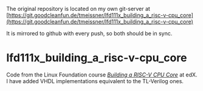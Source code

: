 The original repository is located on my own git-server at [https://git.goodcleanfun.de/tmeissner/lfd111x_building_a_risc-v-cpu_core](https://git.goodcleanfun.de/tmeissner/lfd111x_building_a_risc-v-cpu_core)

It is mirrored to github with every push, so both should be in sync.


# lfd111x_building_a_risc-v-cpu_core

Code from the Linux Foundation course [*Building a RISC-V CPU Core*](https://learning.edx.org/course/course-v1:LinuxFoundationX+LFD111x+1T2021/home) at edX. I have added VHDL implementations equivalent to the TL-Verilog ones.
